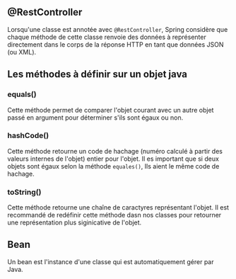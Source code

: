 ## @RestController

Lorsqu'une classe est annotée avec `@RestController`, Spring considère que chaque méthode de cette classe renvoie des données à représenter directement dans le corps de la réponse HTTP en tant que données JSON (ou XML).


## Les méthodes à définir sur un objet java

### equals()
Cette méthode permet de comparer l'objet courant avec un autre objet passé en argument pour déterminer s'ils sont égaux ou non.

### hashCode()
Cette méthode retourne un code de hachage (numéro calculé à partir des valeurs internes de l'objet) entier pour l'objet. Il es important que si deux objets sont égaux selon la méthode `equales()`, Ils aient le même code de hachage.


### toString()

Cette méthode retourne une chaîne de caractyres représentant l'objet. Il est recommandé de redéfinir cette méthode dasn nos classes pour retourner une représentation plus siginicative de l'objet.


## Bean 
Un bean est l'instance d'une classe qui est automatiquement gérer par Java.


